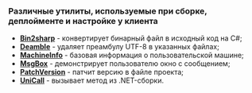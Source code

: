 ### Различные утилиты, используемые при сборке, деплойменте и наcтройке у клиента

* [**Bin2sharp**](Bin2sharp/README.md) - конвертирует бинарный файл в исходный код на C#;
* [**Deamble**](Deamble/README.md) - удаляет преамбулу UTF-8 в указанных файлах;
* [**MachineInfo**](MachineInfo/README.md) - базовая информация о пользовательской машине;
* [**MsgBox**](MsgBox/README.md) - демонстрирует пользователю окно с сообщением;
* [**PatchVersion**](PatchVersion/README.md) - патчит версию в файле проекта;
* [**UniCall**](UniCall/README.md) - вызывает метод из .NET-сборки.
